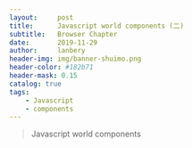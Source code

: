 ```yaml
---
layout:     post
title:      Javascript world components (二)
subtitle:   Browser Chapter
date:       2019-11-29
author:     lanbery
header-img: img/banner-shuimo.png
header-color: #182b71
header-mask: 0.15
catalog: true
tags:
    - Javascript
    - components  
---
```


> Javascript world components
> 
> 